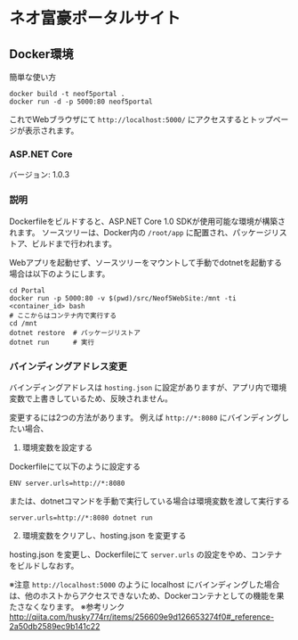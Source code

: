 # ネオ富豪ポータルサイト

## Docker環境

簡単な使い方

```
docker build -t neof5portal .
docker run -d -p 5000:80 neof5portal
```

これでWebブラウザにて `http://localhost:5000/` にアクセスするとトップページが表示されます。

### ASP.NET Core

バージョン: 1.0.3

### 説明

Dockerfileをビルドすると、ASP.NET Core 1.0 SDKが使用可能な環境が構築されます。
ソースツリーは、Docker内の `/root/app` に配置され、パッケージリストア、ビルドまで行われます。

Webアプリを起動せず、ソースツリーをマウントして手動でdotnetを起動する場合は以下のようにします。

```
cd Portal
docker run -p 5000:80 -v $(pwd)/src/Neof5WebSite:/mnt -ti <container_id> bash
# ここからはコンテナ内で実行する
cd /mnt
dotnet restore  # パッケージリストア
dotnet run      # 実行
```

### バインディングアドレス変更

バインディングアドレスは `hosting.json` に設定がありますが、アプリ内で環境変数で上書きしているため、反映されません。

変更するには2つの方法があります。
例えば `http://*:8080` にバインディングしたい場合、

1. 環境変数を設定する

Dockerfileにて以下のように設定する
```
ENV server.urls=http://*:8080
```
または、dotnetコマンドを手動で実行している場合は環境変数を渡して実行する
```
server.urls=http://*:8080 dotnet run
```

2. 環境変数をクリアし、hosting.json を変更する

hosting.json を変更し、Dockerfileにて `server.urls` の設定をやめ、コンテナをビルドしなおす。

※注意
`http://localhost:5000` のように localhost にバインディングした場合は、他のホストからアクセスできないため、Dockerコンテナとしての機能を果たさなくなります。
※参考リンク
http://qiita.com/husky774rr/items/256609e9d126653274f0#_reference-2a50db2589ec9b141c22

